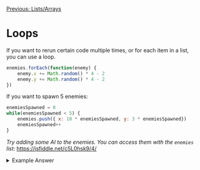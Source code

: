 [Previous: Lists/Arrays](../Lesson-10-Lists-Arrays/README.md)

# Loops

If you want to rerun certain code multiple times, or for each item in a list, you can use a loop.

```javascript
enemies.forEach(function(enemy) {
    enemy.x += Math.random() * 4 - 2
    enemy.y += Math.random() * 4 - 2
})
```

If you want to spawn 5 enemies:

```javascript
enemiesSpawned = 0
while(enemiesSpawned < 5) {
    enemies.push({ x: 10 * enemiesSpawned, y: 3 * enemiesSpawned})
    enemiesSpawned++
}
```

*Try adding some AI to the enemies. You can access them with the `enemies` list:* https://jsfiddle.net/c5L0hsk9/4/

<details>
    <summary>Example Answer</summary>
    
    ```javascript
        enemies.forEach(function(enemy) {
            movementX = 0
            movementY = 0

            if (enemy.x < x) {
                movementX = 2
            }

            if (enemy.x > x) {
                movementX = -2
            }

            if (enemy.y < y) {
                movementY = 2
            }

            if (enemy.y > y) {
                movementY = -2
            }
            
            enemy.x += movementX
            enemy.y += movementY
        })
    ```
</details>
